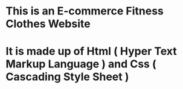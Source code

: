 # This is an E-commerce Fitness Clothes Website 
# It is made up of Html ( Hyper Text Markup Language ) and Css ( Cascading Style Sheet )